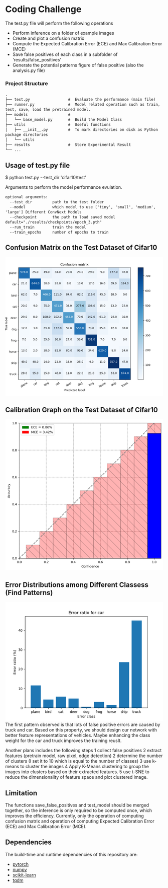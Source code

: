 # Coding Challenge

The test.py file will perform the following operations
* Perform inference on a folder of example images
* Create and plot a confusion matrix
* Compute the Expected Calibration Error (ECE) and Max Calibration Error (MCE)
* Save false positives of each class in a subfolder of ‘results/false_positives’
* Generate the potential patterns figure of false positive (also the analysis.py file)
### Project Structure

    .
    ├── test.py                 #  Evaluate the performance (main file)
    ├── runner.py               #  Model related operation such as train, test, save, load the pretrained model.
    ├── models                  # 
    │   └── base_model.py       #  Build the Model Class
    ├── utils                   #  Useful functions
    │   ├── __init__.py         #  To mark directories on disk as Python package directories
    │   └── utils                 
    ├── results                 #  Store Experimental Result
    └── ...

## Usage of test.py file
$ python test.py --test_dir 'cifar10/test'

Arguments to perform the model performance evulation.
```
optional arguments:
  --test_dir         path to the test folder 
  --model            which model to use ['tiny', 'small', 'medium', 'large'] Different ConvNext Models
  --checkpoint       the path to load saved model default="./results/checkpoints/epoch_3.pth"
  --run_train        train the model
  --train_epochs     number of epochs to train
```


## Confusion Matrix on the Test Dataset of Cifar10

![alt text](results/confusion_matrix.png "Confusion Matrix")

## Calibration Graph on the Test Dataset of Cifar10

![alt text](results/calibrated_graph.png "Calibration Graph")

## Error Distributions among Different Classess (Find Patterns)
![alt text](results/error_ratio_car.png "False Positives of Car Class")
The first pattern observed is that lots of false positive errors are caused by truck and car.
Based on this property, we should design our network with better feature representations of
vehicles.  Maybe enhancing the class weight for the car and truck improves the training reuslt.

Another plans includes the following steps 1 collect false positives 2 extract features (pretrain model, raw pixel,
edge detection) 2 determine the number of clusters (I set it to 10 which is equal to the number of classes)
3 use k-means to cluster the images 4 Apply K-Means clustering to group the images into clusters based on their extracted features.
5 use t-SNE to reduce the dimensionality of feature space and plot clustered image. 

## Limitation 
The functions save_false_positives and test_model should be merged together, so the inference is only required to 
be computed once, which improves the efficiency. Currently, only the operation of computing confusion matrix and 
operation of computing Expected Calibration Error (ECE) and Max Calibration Error (MCE).



## Dependencies

The build-time and runtime dependencies of this repository are:
* [pytorch](https://pytorch.org/)
* [numpy](http://www.numpy.org/)
* [scikit-learn](https://scikit-learn.org/stable/)
* [tqdm](https://github.com/noamraph/tqdm)
